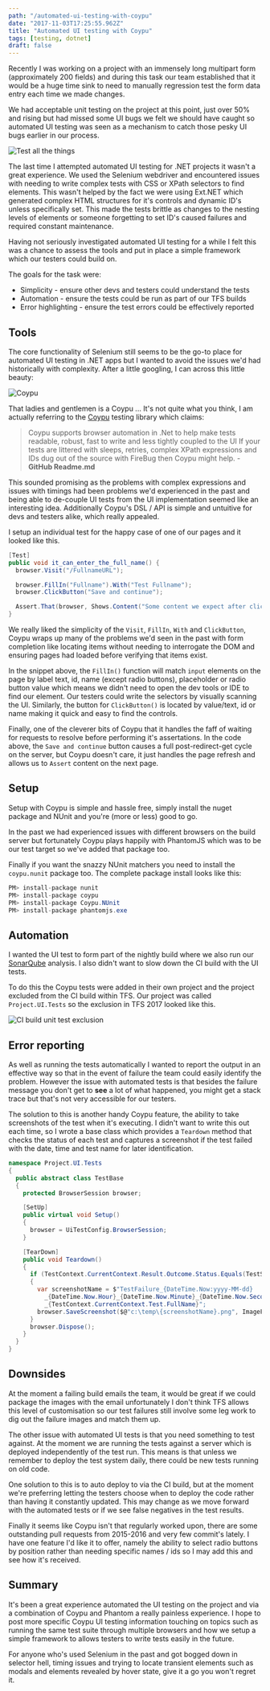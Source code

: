 ```yaml
---
path: "/automated-ui-testing-with-coypu"
date: "2017-11-03T17:25:55.962Z"
title: "Automated UI testing with Coypu"
tags: [testing, dotnet]
draft: false
---
```


Recently I was working on a project with an immensely long multipart form (approximately 200 fields) and during this task our team established that it would be a huge time sink to need to manually regression test the form data entry each time we made changes.

We had acceptable unit testing on the project at this point, just over 50% and rising but had missed some UI bugs we felt we should have caught so automated UI testing was seen as a mechanism to catch those pesky UI bugs earlier in our process.

![Test all the things](TestAllTheThings.jpg)

The last time I attempted automated UI testing for .NET projects it wasn't a great experience. We used the Selenium webdriver and encountered issues with needing to write complex tests with CSS or XPath selectors to find elements.
This wasn't helped by the fact we were using Ext.NET which generated complex HTML structures for it's controls and dynamic ID's unless specifically set.
This made the tests brittle as changes to the nesting levels of elements or someone forgetting to set ID's caused failures and required constant maintenance.

Having not seriously investigated automated UI testing for a while I felt this was a chance to assess the tools and put in place a simple framework which our testers could build on.

The goals for the task were:

- Simplicity - ensure other devs and testers could understand the tests
- Automation - ensure the tests could be run as part of our TFS builds
- Error highlighting - ensure the test errors could be effectively reported

## Tools

The core functionality of Selenium still seems to be the go-to place for automated UI testing in .NET apps but I wanted to avoid the issues we'd had historically with complexity. After a little googling, I can across this little beauty:

![Coypu](Coypu.jpg)

That ladies and gentlemen is a Coypu ... It's not quite what you think, I am actually referring to the [Coypu](https://github.com/featurist/coypu) testing library which claims:

> Coypu supports browser automation in .Net to help make tests readable, robust, fast to write and less tightly coupled to the UI
> If your tests are littered with sleeps, retries, complex XPath expressions and IDs dug out of the source with FireBug then Coypu might help. - **GitHub Readme.md**

This sounded promising as the problems with complex expressions and issues with timings had been problems we'd experienced in the past and being able to de-couple UI tests from the UI implementation seemed like an interesting idea.
Additionally Coypu's DSL / API is simple and untuitive for devs and testers alike, which really appealed.

I setup an individual test for the happy case of one of our pages and it looked like this.

```csharp
[Test]
public void it_can_enter_the_full_name() {
  browser.Visit("/FullnameURL");

  browser.FillIn("Fullname").With("Test Fullname");
  browser.ClickButton("Save and continue");

  Assert.That(browser, Shows.Content("Some content we expect after clicking save"));
}
```

We really liked the simplicity of the `Visit`, `FillIn`, `With` and `ClickButton`, Coypu wraps up many of the problems we'd seen in the past with form completion like locating items without needing to interrogate the DOM and ensuring pages had loaded before verifying that items exist.

In the snippet above, the `FillIn()` function will match `input` elements on the page by label text, id, name (except radio buttons), placeholder or radio button value which means we didn't need to open the dev tools or IDE to find our element. Our testers could write the selectors by visually scanning the UI.
Similarly, the button for `ClickButton()` is located by value/text, id or name making it quick and easy to find the controls.

Finally, one of the cleverer bits of Coypu that it handles the faff of waiting for requests to resolve before performing it's assertations. In the code above, the `Save and continue` button causes a full post-redirect-get cycle on the server, but Coypu doesn't care, it just handles the page refresh and allows us to `Assert` content on the next page.

## Setup

Setup with Coypu is simple and hassle free, simply install the nuget package and NUnit and you're (more or less) good to go.

In the past we had experienced issues with different browsers on the build server but fortunately Coypu plays happily with PhantomJS which was to be our test target so we've added that package too.

Finally if you want the snazzy NUnit matchers you need to install the `coypu.nunit` package too. The complete package install looks like this:

```csharp
PM> install-package nunit
PM> install-package coypu
PM> install-package Coypu.NUnit
PM> install-package phantomjs.exe
```

## Automation

I wanted the UI test to form part of the nightly build where we also run our [SonarQube](https://www.sonarqube.org/) analysis. I also didn't want to slow down the CI build with the UI tests.

To do this the Coypu tests were added in their own project and the project excluded from the CI build within TFS. Our project was called `Project.UI.Tests` so the exclusion in TFS 2017 looked like this.

![CI build unit test exclusion](ui-test-exclusion.png)

## Error reporting

As well as running the tests automatically I wanted to report the output in an effective way so that in the event of failure the team could easily identify the problem.
However the issue with automated tests is that besides the failure message you don't get to **see** a lot of what happened, you might get a stack trace but that's not very accessible for our testers.

The solution to this is another handy Coypu feature, the ability to take screenshots of the test when it's executing.
I didn't want to write this out each time, so I wrote a base class which provides a `Teardown` method that checks the status of each test and captures a screenshot if the test failed with the date, time and test name for later identification.

```csharp
namespace Project.UI.Tests
{
  public abstract class TestBase
  {
    protected BrowserSession browser;

    [SetUp]
    public virtual void Setup()
    {
      browser = UiTestConfig.BrowserSession;
    }

    [TearDown]
    public void Teardown()
    {
      if (TestContext.CurrentContext.Result.Outcome.Status.Equals(TestStatus.Failed))
      {
        var screenshotName = $"TestFailure_{DateTime.Now:yyyy-MM-dd}
          _{DateTime.Now.Hour}_{DateTime.Now.Minute}_{DateTime.Now.Second}
          _{TestContext.CurrentContext.Test.FullName}";
        browser.SaveScreenshot($@"c:\temp\{screenshotName}.png", ImageFormat.Png);
      }
      browser.Dispose();
    }
  }
}
```

## Downsides

At the moment a failing build emails the team, it would be great if we could package the images with the email unfortunately I don't think TFS allows this level of customisation so our test failures still involve some leg work to dig out the failure images and match them up.

The other issue with automated UI tests is that you need something to test against. At the moment we are running the tests against a server which is deployed independently of the test run.
This means is that unless we remember to deploy the test system daily, there could be new tests running on old code.

One solution to this is to auto deploy to via the CI build, but at the moment we're preferring letting the testers choose when to deploy the code rather than having it constantly updated. This may change as we move forward with the automated tests or if we see false negatives in the test results.

Finally it seems like Coypu isn't that regularly worked upon, there are some outstanding pull requests from 2015-2016 and very few commit's lately. I have one feature I'd like it to offer, namely the ability to select radio buttons by position rather than needing specific names / ids so I may add this and see how it's received.

## Summary

It's been a great experience automated the UI testing on the project and via a combination of Coypu and Phantom a really painless experience.
I hope to post more specific Coypu UI testing information touching on topics such as running the same test suite through multiple browsers and how we setup a simple framework to allows testers to write tests easily in the future.

For anyone who's used Selenium in the past and got bogged down in selector hell, timing issues and trying to locate transient elements such as modals and elements revealed by hover state, give it a go you won't regret it.






